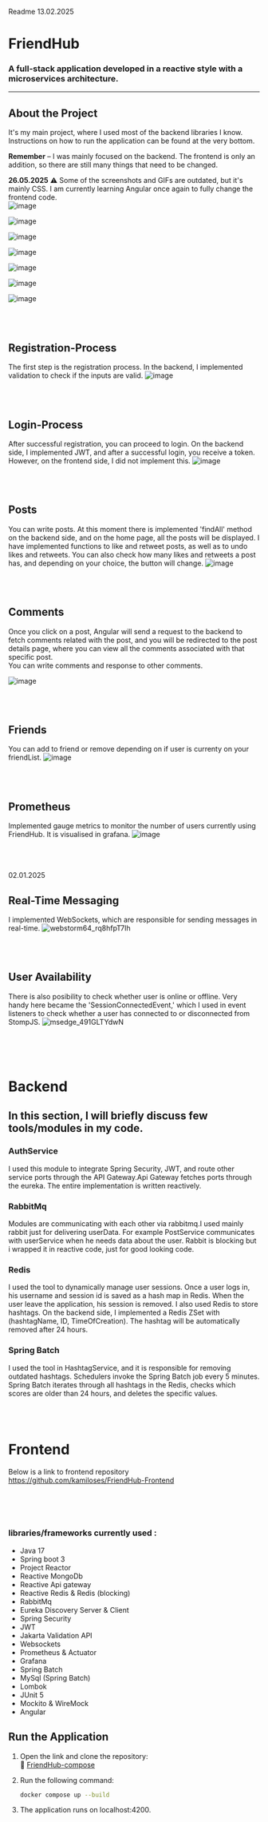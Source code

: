 Readme 13.02.2025

# FriendHub  

### A full-stack application developed in a reactive style with a microservices architecture.  

---

## About the Project  

It's my main project, where I used most of the backend libraries I know.  
Instructions on how to run the application can be found at the very bottom.  

**Remember** – I was mainly focused on the backend. The frontend is only an addition, so there are still many things that need to be changed.  

<strong>26.05.2025</strong>
⚠️ Some of the screenshots and GIFs are outdated, but it's mainly CSS. I am currently learning Angular once again to fully change the frontend code.   
![image](https://github.com/user-attachments/assets/f1a1cc4e-1b4f-48e4-a8dc-51e256eabd03)

![image](https://github.com/user-attachments/assets/dde983f2-9374-45a2-a64f-6a4b26a221d5)

![image](https://github.com/user-attachments/assets/91c46ecf-777c-4400-9bc1-ce09c4a428e9)

![image](https://github.com/user-attachments/assets/e9a4927f-1ac8-4038-a850-ba395677014a)

![image](https://github.com/user-attachments/assets/43f0917c-b124-429d-83af-faa4a6586be6)

![image](https://github.com/user-attachments/assets/e3590e8d-d64d-48a2-a404-7e394fb499a3)

![image](https://github.com/user-attachments/assets/5de16a20-9d1f-4f49-a1ce-399570d7125c)


<br><br><h2>Registration-Process</h2>
The first step is the registration process. In the backend, I implemented validation to check if the inputs are valid.
![image](https://github.com/user-attachments/assets/1bd10fa2-d058-4970-b405-3e852e7a99a5)




<br><br> <h2>Login-Process</h2>
After successful registration, you can proceed to login. On the backend side, I implemented JWT, and after a successful login,
you receive a token. However, on the frontend side, I did not implement this.
![image](https://github.com/user-attachments/assets/d09dd208-7f34-43bb-8468-1edcc635f409)




<br><br><h2>Posts</h2>
You can write posts. At this moment there is implemented 'findAll' method on the backend side, and on the home page, all the posts will be displayed.
I have implemented functions to like and retweet posts, as well as to undo likes and retweets. You can also check how many likes and retweets a post has, and depending on your choice, the button will change.
![image](https://github.com/user-attachments/assets/0682b6a6-0ed7-4e9f-8b86-213ea7f1fcc8)










<br><br><h2>Comments</h2>

Once you click on a post, Angular will send a request to the backend to fetch comments related with the post, and you will be redirected to the post details page, where you can view all the comments associated with that specific post.
<br>You can write comments and response to other comments.

![image](https://github.com/user-attachments/assets/4ce59cda-b116-482d-b9eb-ffdffe89a866)




<br><br> <h2>Friends</h2>
You can add to friend or remove depending on if user is currenty on your friendList.
![image](https://github.com/user-attachments/assets/e43536f0-f0d2-4dfe-8a9c-51fd2e5a0c1b)



<br><br> <h2>Prometheus</h2>
Implemented gauge metrics to monitor the number of users currently using FriendHub. It is visualised in grafana.
![image](https://github.com/user-attachments/assets/7dfe7447-51c7-41d2-ae25-59260253e2a6)





<br><br>
<br> 02.01.2025<br><h2>Real-Time Messaging</h2>
I implemented WebSockets, which are responsible for sending messages in real-time.
![webstorm64_rq8hfpT7Ih](https://github.com/user-attachments/assets/e2142e01-05f5-4a9f-b7f1-a24527ee048c)




<br><br><h2>User Availability</h2>
There is also posibility to check whether user is online or offline.
Very handy here became the 'SessionConnectedEvent,' which I used in event listeners to check whether a user has connected to or disconnected from StompJS.
![msedge_491GLTYdwN](https://github.com/user-attachments/assets/704f98c4-51ac-4f0f-83e4-a422708e4ba3)





<br><br><br>

<h1>Backend</h1>
<h2>In this section, I will briefly discuss few tools/modules in my code.</h2>




<h3><b>AuthService</b></h3> I used this module to integrate Spring Security, JWT, and route other service ports through the API Gateway.Api Gateway fetches ports through the eureka. The entire implementation is written reactively.


<h3><b>RabbitMq</b></h1>Modules are communicating with each other via rabbitmq.I used mainly rabbit just for delivering userData. For example PostService communicates with userService when he
needs data about the user. Rabbit is blocking but i wrapped it in reactive code, just for good looking code.


<h3> Redis </h3> I used the tool to dynamically manage user sessions. Once a user logs in, his username and session id is saved as a hash map in Redis. When the user leave the application, his session is removed. I also used Redis to store hashtags. On the backend side, I implemented a Redis ZSet with (hashtagName, ID, TimeOfCreation). The hashtag will be automatically removed after 24 hours.


<h3>Spring Batch</h3> I used the tool in HashtagService, and it is responsible for removing outdated hashtags. Schedulers invoke the Spring Batch job every 5 minutes. Spring Batch iterates through all hashtags in the Redis, checks which scores are older than 24 hours, and deletes the specific values.


<br><br><h1>Frontend</h1>

Below is a link to frontend repository<br>
https://github.com/kamiloses/FriendHub-Frontend



<br><br><br>
<h3>libraries/frameworks currently used :</h3>

- Java 17
- Spring boot 3
- Project Reactor
- Reactive MongoDb
- Reactive Api gateway
- Reactive Redis & Redis (blocking)
- RabbitMq
- Eureka Discovery Server & Client
- Spring Security
- JWT
- Jakarta Validation API
- Websockets
- Prometheus & Actuator
- Grafana
- Spring Batch
- MySql (Spring Batch)
- Lombok
- JUnit 5
- Mockito & WireMock
- Angular







## Run the Application  

1. Open the link and clone the repository:  
   🔗 [FriendHub-compose](https://github.com/kamiloses/FriendHub-compose)  

2. Run the following command:  

   ```sh
   docker compose up --build

3. The application runs on localhost:4200.




